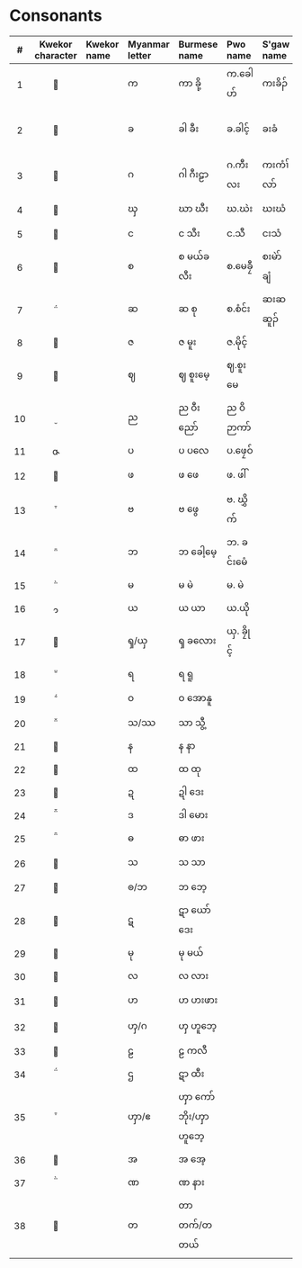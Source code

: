 # Consonants

| # | Kwekor character | Kwekor name | Myanmar letter | Burmese name | Pwo name | S'gaw name | Thai letter | Thai name | IPA | English name | Unicode name |
|:-:|:-:|:--|:--|:--|:--|:--|:--|:--|:--|:--|:--|
|1|||က|ကာ ခို့|က.ခေါဟ်|ကးခိၣ်|ก|กะ โค|/k/|ka kho|KA|
|2|||ခ|ခါ ခီး|ခ.ခါင့်|ခးခံ|ข|คะ คี|/kʰ/|kha khaing / kha khi|KHA|
|3|||ဂ|ဂါ ဂီးဠာ|ဂ.ကီးလး|ကးကံၢ်လာ်|ค|กะ กีลา|/g/|ga gilaa|GA|
|4|||ၰ|ဃာ ဃီး|ဃ.ဃဲး|ဃးဃံ|ฆ|ฆะ กระดูก|/x/|gha ghii|GHA|
|5|||င|င သီး|င.သီ|ငးသံ|ง|งะ ซี|/ŋ/|nga thi|NGA|
|6|||စ|စ မယ်ခလီး|စ.မေခၠီ|စးမဲာ်ချံ|จ|ซะ แหม่คลี|/s/|sa mekhlii|CA|
|7|||ဆ|ဆ စု|စ.စံင်း|ဆးဆဆူၣ်|ฉ|ซะ ซื่อ|/sʰ/|sa su|CHA|
|8|||ဇ|ဇ မူး|ဇ.မိုင့်||ช||/s/|sa muu|JA|
|9|||ဈ|ဈ စူးမေ့|ဈ.စူးမေ||ฌ||/s/|sa suumee|JHA|
|10|||ည|ည ဝီးညော်|ည ဝိဉာကာ်||ญ||/ɲ/|nya winyo|NYA|
|11|||ပ|ပ ပလေ|ပ.ဖၠေဝ်||ป||/p/|pa ple|PA|
|12|||ဖ|ဖ ဖေ|ဖ. ဖါ်||ผ||/pʰ/|pha phe|PHA|
|13|||ဗ|ဗ ဖွေ|ဗ. ဃွှိက်||พ||/b/|ba bwe|BA|
|14|||ဘ|ဘ ခေါ့မေ့|ဘ. ခင်းမေံ||ภ||/b/|ba khome|BHA|
|15|||မ|မ မဲ|မ. မဲ||ม||/m/|ma me|MA|
|16|||ယ|ယ ယာ|ယ.ယို||ย||/j/|ya yaa|YA|
|17|||ၡ/ယှ|ၡ ခလေား|ယှ. ခၠိုင့်||ซ||/s-ʃ/|sha kloe|SHA|
|18|||ရ|ရ ရူ|||ร||/r/|ra ruu|RA|
|19|||ဝ|ဝ အောနူ|||ว||/w/|wa onuu|WA|
|20|||သ/ဿ|သာ သွီ့|||ฌ||/θ/|tha thwi|THHA|
|21|||န|န နာ|||น||/n/|na naa|NA|
|22|||ထ|ထ ထု|||ถ||/tʰ/|tha thu|THA|
|23|||ဍ|ဍါ ဒေး|||ด||/d/|da dee|DDA|
|24|||ဒ|ဒါ မေား|||ท||/d/|da moo|DA|
|25|||ဓ|ဓာ ဖား|||ธ||/d/|da pha|DHA|
|26|||သ|သ သာ|||ส||/s-θ/|sa saa|SA|
|27|||ၜ/ဘ|ဘ ဘေ့|||บ||/ɓ/|ba be|BBA|
|28|||ဋ|ဋာ ယော်ဒေး|||ฑ||/ɗ/|da yodee|DDDA|
|29|||မု|မု မယ်|||ม||/m/|mu me|MU|
|30|||လ|လ လား|||ล||/l/|la laa|LA|
|31|||ဟ|ဟ ဟးဖား|||ห||/h/|ha huphoe|HA|
|32|||ၯ/ဂ|ၯ ဟူဘေ့|||ฮง||/ɣ-ɰ/|xa xube|GXA|
|33|||ဠ|ဠ ကလီ|||ฬ||/l/|la galii|LLA|
|34|||ဌ|ဋာ ထီး|||ฐ||/tʰ/|tha thii|TTHA|
|35|||ၯာ/ဧ|ၯာ ကော်ဘိုး/ၯာ ဟူဘေ့|||หง||/ɣ/|xa xoboo|KXA|
|36|||အ|အ အေ့|||อ||/ʔ/|a e|A|
|37|||ဏ|ဏ နား|||ณ||/n/|na naa|NNA|
|38|||တ|တာ တက်/တ တယ်|||ต||/t/|ta tuk|TTA|
